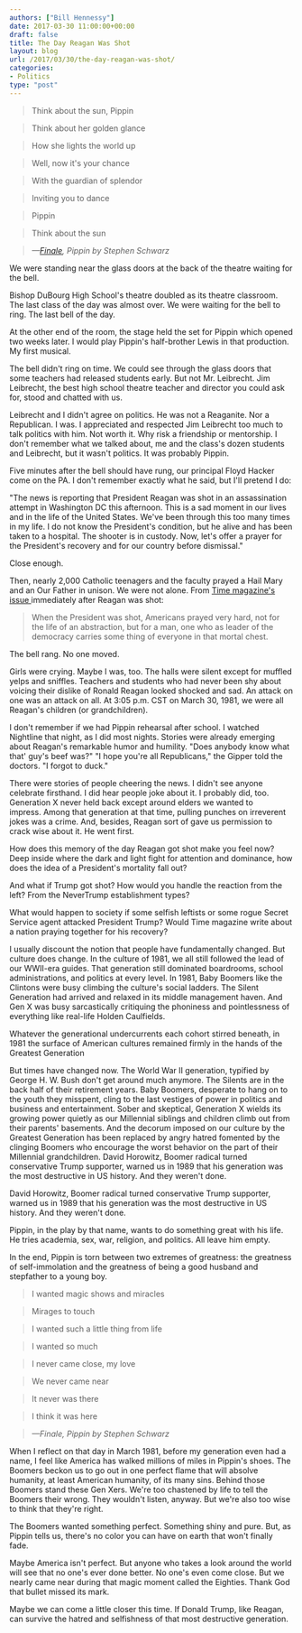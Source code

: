```yaml
---
authors: ["Bill Hennessy"]
date: 2017-03-30 11:00:00+00:00
draft: false
title: The Day Reagan Was Shot
layout: blog
url: /2017/03/30/the-day-reagan-was-shot/
categories:
- Politics
type: "post"
---
```


> 

> 
> Think about the sun, Pippin
> 
> 

> 
> Think about her golden glance
> 
> 

> 
> How she lights the world up
> 
> 

> 
> Well, now it's your chance
> 
> 

> 
> With the guardian of splendor
> 
> 

> 
> Inviting you to dance
> 
> 

> 
> Pippin
> 
> 

> 
> Think about the sun
> 
> 

> 
> _—[Finale](https://www.stlyrics.com/lyrics/pippin/finale.htm), Pippin by Stephen Schwarz_
> 
> 



We were standing near the glass doors at the back of the theatre waiting for the bell.

Bishop DuBourg High School's theatre doubled as its theatre classroom. The last class of the day was almost over. We were waiting for the bell to ring. The last bell of the day.

At the other end of the room, the stage held the set for Pippin which opened two weeks later. I would play Pippin's half-brother Lewis in that production. My first musical.

The bell didn't ring on time. We could see through the glass doors that some teachers had released students early. But not Mr. Leibrecht. Jim Leibrecht, the best high school theatre teacher and director you could ask for, stood and chatted with us.

Leibrecht and I didn't agree on politics. He was not a Reaganite. Nor a Republican. I was. I appreciated and respected Jim Leibrecht too much to talk politics with him. Not worth it. Why risk a friendship or mentorship. I don't remember what we talked about, me and the class's dozen students and Leibrecht, but it wasn't politics. It was probably Pippin.

Five minutes after the bell should have rung, our principal Floyd Hacker come on the PA. I don't remember exactly what he said, but I'll pretend I do:

"The news is reporting that President Reagan was shot in an assassination attempt in Washington DC this afternoon. This is a sad moment in our lives and in the life of the United States. We've been through this too many times in my life. I do not know the President's condition, but he alive and has been taken to a hospital. The shooter is in custody. Now, let's offer a prayer for the President's recovery and for our country before dismissal."

Close enough.

Then, nearly 2,000 Catholic teenagers and the faculty prayed a Hail Mary and an Our Father in unison. We were not alone. From [Time magazine's issue ](https://content.time.com/time/subscriber/article/0,33009,954693-2,00.html)immediately after Reagan was shot:



> When the President was shot, Americans prayed very hard, not for the life of an abstraction, but for a man, one who as leader of the democracy carries some thing of everyone in that mortal chest.



The bell rang. No one moved.

Girls were crying. Maybe I was, too. The halls were silent except for muffled yelps and sniffles. Teachers and students who had never been shy about voicing their dislike of Ronald Reagan looked shocked and sad. An attack on one was an attack on all. At 3:05 p.m. CST on March 30, 1981, we were all Reagan's children (or grandchildren).

I don't remember if we had Pippin rehearsal after school. I watched Nightline that night, as I did most nights. Stories were already emerging about Reagan's remarkable humor and humility. "Does anybody know what that' guy's beef was?" "I hope you're all Republicans," the Gipper told the doctors. "I forgot to duck."

There were stories of people cheering the news. I didn't see anyone celebrate firsthand. I did hear people joke about it. I probably did, too. Generation X never held back except around elders we wanted to impress. Among that generation at that time, pulling punches on irreverent jokes was a crime. And, besides, Reagan sort of gave us permission to crack wise about it. He went first.

How does this memory of the day Reagan got shot make you feel now? Deep inside where the dark and light fight for attention and dominance, how does the idea of a President's mortality fall out?

And what if Trump got shot? How would you handle the reaction from the left? From the NeverTrump establishment types?

What would happen to society if some selfish leftists or some rogue Secret Service agent attacked President Trump? Would Time magazine write about a nation praying together for his recovery?

I usually discount the notion that people have fundamentally changed. But culture does change. In the culture of 1981, we all still followed the lead of our WWII-era guides. That generation still dominated boardrooms, school administrations, and politics at every level. In 1981, Baby Boomers like the Clintons were busy climbing the culture's social ladders. The Silent Generation had arrived and relaxed in its middle management haven. And Gen X was busy sarcastically critiquing the phoniness and pointlessness of everything like real-life Holden Caulfields.

Whatever the generational undercurrents each cohort stirred beneath, in 1981 the surface of American cultures remained firmly in the hands of the Greatest Generation

But times have changed now. The World War II generation, typified by George H. W. Bush don't get around much anymore. The Silents are in the back half of their retirement years. Baby Boomers, desperate to hang on to the youth they misspent, cling to the last vestiges of power in politics and business and entertainment. Sober and skeptical, Generation X wields its growing power quietly as our Millennial siblings and children climb out from their parents' basements. And the decorum imposed on our culture by the Greatest Generation has been replaced by angry hatred fomented by the clinging Boomers who encourage the worst behavior on the part of their Millennial grandchildren. David Horowitz, Boomer radical turned conservative Trump supporter, warned us in 1989 that his generation was the most destructive in US history. And they weren't done.

David Horowitz, Boomer radical turned conservative Trump supporter, warned us in 1989 that his generation was the most destructive in US history. And they weren't done.

Pippin, in the play by that name, wants to do something great with his life. He tries academia, sex, war, religion, and politics. All leave him empty.

In the end, Pippin is torn between two extremes of greatness: the greatness of self-immolation and the greatness of being a good husband and stepfather to a young boy.



> 

> 
> I wanted magic shows and miracles
> 
> 

> 
> Mirages to touch
> 
> 

> 
> I wanted such a little thing from life
> 
> 

> 
> I wanted so much
> 
> 

> 
> I never came close, my love
> 
> 

> 
> We never came near
> 
> 

> 
> It never was there
> 
> 

> 
> I think it was here
> 
> 

> 
> _—Finale, Pippin by Stephen Schwarz_
> 
> 



When I reflect on that day in March 1981, before my generation even had a name, I feel like America has walked millions of miles in Pippin's shoes. The Boomers beckon us to go out in one perfect flame that will absolve humanity, at least American humanity, of its many sins. Behind those Boomers stand these Gen Xers. We're too chastened by life to tell the Boomers their wrong. They wouldn't listen, anyway. But we're also too wise to think that they're right.

The Boomers wanted something perfect. Something shiny and pure. But, as Pippin tells us, there's no color you can have on earth that won't finally fade.

Maybe America isn't perfect. But anyone who takes a look around the world will see that no one's ever done better. No one's even come close. But we nearly came near during that magic moment called the Eighties. Thank God that bullet missed its mark.

Maybe we can come a little closer this time. If Donald Trump, like Reagan, can survive the hatred and selfishness of that most destructive generation.
